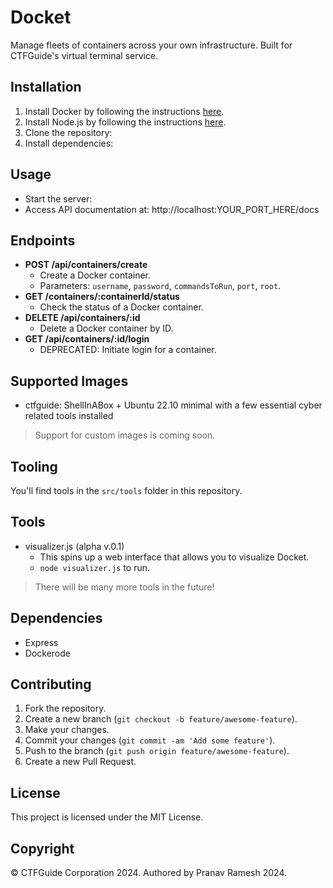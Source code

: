 # Docket

Manage fleets of containers across your own infrastructure. Built for CTFGuide's virtual terminal service.

## Installation
1. Install Docker by following the instructions [here](https://docs.docker.com/get-docker/).
2. Install Node.js by following the instructions [here](https://nodejs.org/en/download/).
3. Clone the repository:
4. Install dependencies:

## Usage
- Start the server:
- Access API documentation at: http://localhost:YOUR_PORT_HERE/docs

## Endpoints
- **POST /api/containers/create**
  - Create a Docker container.
  - Parameters: `username`, `password`, `commandsToRun`, `port`, `root`.
- **GET /containers/:containerId/status**
  - Check the status of a Docker container.
- **DELETE /api/containers/:id**
  - Delete a Docker container by ID.
- **GET /api/containers/:id/login**
  - DEPRECATED: Initiate login for a container.

## Supported Images
- ctfguide: ShellInABox + Ubuntu 22.10 minimal with a few essential cyber related tools installed

> Support for custom images is coming soon.

## Tooling
You'll find tools in the `src/tools` folder in this repository.

## Tools
- visualizer.js (alpha v.0.1)
  - This spins up a web interface that allows you to visualize Docket.
  - `node visualizer.js` to run.

> There will be many more tools in the future!


## Dependencies
- Express
- Dockerode

## Contributing
1. Fork the repository.
2. Create a new branch (`git checkout -b feature/awesome-feature`).
3. Make your changes.
4. Commit your changes (`git commit -am 'Add some feature'`).
5. Push to the branch (`git push origin feature/awesome-feature`).
6. Create a new Pull Request.

## License
This project is licensed under the MIT License.

## Copyright
&copy; CTFGuide Corporation 2024.
Authored by Pranav Ramesh 2024.